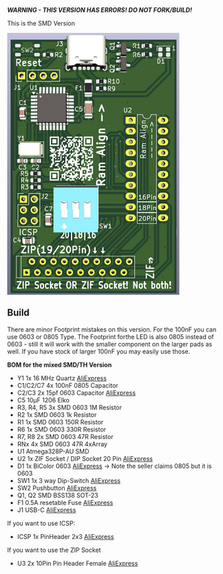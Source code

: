 ***WARNING - THIS VERSION HAS ERRORS! DO NOT FORK/BUILD!***

This is the SMD Version

<img src="https://raw.githubusercontent.com/tops4u/Ram-Tester/refs/heads/main/Schematic/SMD/SMD_PCB_Render.jpg" width="400px" align="center"/>

## Build
There are minor Footprint mistakes on this version. For the 100nF you can use 0603 or 0805 Type. The Footprint forthe LED is also 0805 instead of 0603 - still it will work with the smaller component on the larger pads as well. If you have stock of larger 100nF you may easily use those.

**BOM for the mixed SMD/TH Version**
- Y1 1x 16 MHz Quartz [AliExpress](https://aliexpress.com/item/1005006003764861.html)
- C1/C2/C7 4x 100nF 0805 Capacitor
- C2/C3 2x 15pf 0603 Capacitor [AliExpress](https://aliexpress.com/item/32966526545.html)
- C5 10µF 1206 Elko
- R3, R4, R5 3x SMD 0603 1M Resistor
- R2 1x SMD 0603 1k Resistor
- R1 1x SMD 0603 150R Resistor
- R6 1x SMD 0603 330R Resistor
- R7, R8 2x SMD 0603 47R Resistor
- RNx 4x SMD 0603 47R 4xArray
- U1 Atmega328P-AU SMD
- U2 1x ZIF Socket / DIP Socket 20 Pin [AliExpress](https://aliexpress.com/item/1005007205054381.html)
- D1 1x BiColor 0603 [AliExpress](https://aliexpress.com/item/1005006283807337.html) -> Note the seller claims 0805 but it is 0603
- SW1 1x 3 way Dip-Switch [AliExpress](https://aliexpress.com/item/4001205849246.html)
- SW2 Pushbutton [AliExpress](https://aliexpress.com/item/4000555847543.html)
- Q1, Q2 SMD BSS138 SOT-23
- F1 0.5A resetable Fuse [AliExpress](https://aliexpress.com/item/33008877817.html)
- J1 USB-C [AliExpress](https://aliexpress.com/item/1005007847045492.html)
  
If you want to use ICSP:
- ICSP 1x PinHeader 2x3 [AliExpress](https://aliexpress.com/item/4000303366348.html)
  
If you want to use the ZIP Socket
- U3 2x 10Pin Pin Header Female [AliExpress](https://aliexpress.com/item/32717301965.html)
